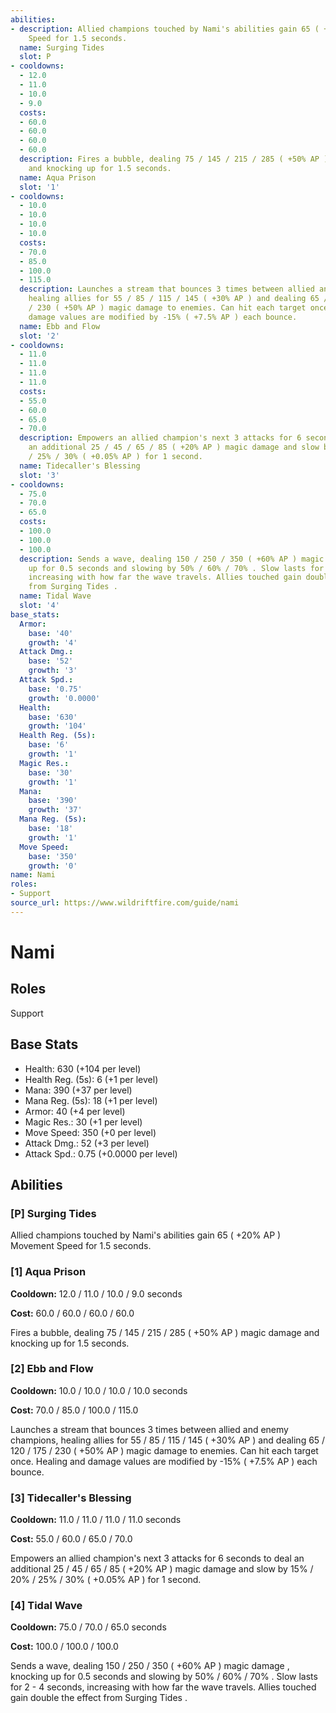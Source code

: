 ```yaml
---
abilities:
- description: Allied champions touched by Nami's abilities gain 65 ( +20% AP ) Movement
    Speed for 1.5 seconds.
  name: Surging Tides
  slot: P
- cooldowns:
  - 12.0
  - 11.0
  - 10.0
  - 9.0
  costs:
  - 60.0
  - 60.0
  - 60.0
  - 60.0
  description: Fires a bubble, dealing 75 / 145 / 215 / 285 ( +50% AP ) magic damage
    and knocking up for 1.5 seconds.
  name: Aqua Prison
  slot: '1'
- cooldowns:
  - 10.0
  - 10.0
  - 10.0
  - 10.0
  costs:
  - 70.0
  - 85.0
  - 100.0
  - 115.0
  description: Launches a stream that bounces 3 times between allied and enemy champions,
    healing allies for 55 / 85 / 115 / 145 ( +30% AP ) and dealing 65 / 120 / 175
    / 230 ( +50% AP ) magic damage to enemies. Can hit each target once. Healing and
    damage values are modified by -15% ( +7.5% AP ) each bounce.
  name: Ebb and Flow
  slot: '2'
- cooldowns:
  - 11.0
  - 11.0
  - 11.0
  - 11.0
  costs:
  - 55.0
  - 60.0
  - 65.0
  - 70.0
  description: Empowers an allied champion's next 3 attacks for 6 seconds to deal
    an additional 25 / 45 / 65 / 85 ( +20% AP ) magic damage and slow by 15% / 20%
    / 25% / 30% ( +0.05% AP ) for 1 second.
  name: Tidecaller's Blessing
  slot: '3'
- cooldowns:
  - 75.0
  - 70.0
  - 65.0
  costs:
  - 100.0
  - 100.0
  - 100.0
  description: Sends a wave, dealing 150 / 250 / 350 ( +60% AP ) magic damage , knocking
    up for 0.5 seconds and slowing by 50% / 60% / 70% . Slow lasts for 2 - 4 seconds,
    increasing with how far the wave travels. Allies touched gain double the effect
    from Surging Tides .
  name: Tidal Wave
  slot: '4'
base_stats:
  Armor:
    base: '40'
    growth: '4'
  Attack Dmg.:
    base: '52'
    growth: '3'
  Attack Spd.:
    base: '0.75'
    growth: '0.0000'
  Health:
    base: '630'
    growth: '104'
  Health Reg. (5s):
    base: '6'
    growth: '1'
  Magic Res.:
    base: '30'
    growth: '1'
  Mana:
    base: '390'
    growth: '37'
  Mana Reg. (5s):
    base: '18'
    growth: '1'
  Move Speed:
    base: '350'
    growth: '0'
name: Nami
roles:
- Support
source_url: https://www.wildriftfire.com/guide/nami
---
```


# Nami

## Roles

Support

## Base Stats

- Health: 630 (+104 per level)
- Health Reg. (5s): 6 (+1 per level)
- Mana: 390 (+37 per level)
- Mana Reg. (5s): 18 (+1 per level)
- Armor: 40 (+4 per level)
- Magic Res.: 30 (+1 per level)
- Move Speed: 350 (+0 per level)
- Attack Dmg.: 52 (+3 per level)
- Attack Spd.: 0.75 (+0.0000 per level)

## Abilities

### [P] Surging Tides

Allied champions touched by Nami's abilities gain 65 ( +20% AP ) Movement Speed for 1.5 seconds.

### [1] Aqua Prison

**Cooldown:** 12.0 / 11.0 / 10.0 / 9.0 seconds

**Cost:** 60.0 / 60.0 / 60.0 / 60.0

Fires a bubble, dealing 75 / 145 / 215 / 285 ( +50% AP ) magic damage and knocking up for 1.5 seconds.

### [2] Ebb and Flow

**Cooldown:** 10.0 / 10.0 / 10.0 / 10.0 seconds

**Cost:** 70.0 / 85.0 / 100.0 / 115.0

Launches a stream that bounces 3 times between allied and enemy champions, healing allies for 55 / 85 / 115 / 145 ( +30% AP ) and dealing 65 / 120 / 175 / 230 ( +50% AP ) magic damage to enemies. Can hit each target once. Healing and damage values are modified by -15% ( +7.5% AP ) each bounce.

### [3] Tidecaller's Blessing

**Cooldown:** 11.0 / 11.0 / 11.0 / 11.0 seconds

**Cost:** 55.0 / 60.0 / 65.0 / 70.0

Empowers an allied champion's next 3 attacks for 6 seconds to deal an additional 25 / 45 / 65 / 85 ( +20% AP ) magic damage and slow by 15% / 20% / 25% / 30% ( +0.05% AP ) for 1 second.

### [4] Tidal Wave

**Cooldown:** 75.0 / 70.0 / 65.0 seconds

**Cost:** 100.0 / 100.0 / 100.0

Sends a wave, dealing 150 / 250 / 350 ( +60% AP ) magic damage , knocking up for 0.5 seconds and slowing by 50% / 60% / 70% . Slow lasts for 2 - 4 seconds, increasing with how far the wave travels. Allies touched gain double the effect from Surging Tides .

